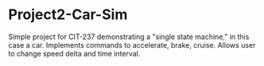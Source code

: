 # Project2-Car-Sim
Simple project for CIT-237 demonstrating a "single state machine," in this case a car.
Implements commands to accelerate, brake, cruise.
Allows user to change speed delta and time interval.
